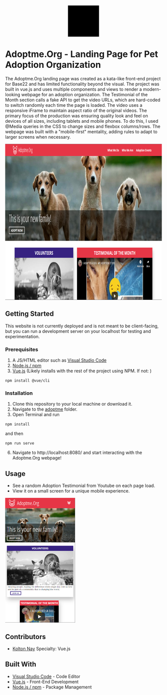 <p align="center">
<img src="images/logo-black.png" style="filter: brightness(0) saturate(100%);" alt="Logo" height="100" align="center">
</p>

# Adoptme.Org - Landing Page for Pet Adoption Organization

The Adoptme.Org landing page was created as a kata-like front-end project for Base22 and has limited functionality beyond the visual. The project was built in vue.js and uses multiple components and views to render a modern-looking webpage for an adoption organization. The Testimonial of the Month section calls a fake API to get the video URLs, which are hard-coded to switch randomly each time the page is loaded. The video uses a responsive iFrame to maintain aspect ratio of the original videos. The primary focus of the production was ensuring quality look and feel on devices of all sizes, including tablets and mobile phones. To do this, I used @Media queries in the CSS to change sizes and flexbox columns/rows. The webpage was built with a "mobile-first" mentality, adding rules to adapt to larger screens when necessary.

<img src="images/desktop-image.PNG" alt="Landing Page" height="500">

## Getting Started

This website is not currently deployed and is not meant to be client-facing, but you can run a development server on your localhost for testing and experimentation.


### Prerequisites
1. A JS/HTML editor such as [Visual Studio Code](https://code.visualstudio.com/)
2. [Node.js / npm](https://www.npmjs.com/get-npm)
3. [Vue.js](https://vuejs.org/) (Likely installs with the rest of the project using NPM. If not: )
```
npm install @vue/cli
```

### Installation

1. Clone this repository to your local machine or download it.
2. Navigate to the <a href="AdoptMe/adoptme">adoptme</a> folder.
5. Open Terminal and run 
```
npm install
```
and then 
```
npm run serve
```

6. Navigate to http://localhost:8080/ and start interacting with the Adoptme.Org webpage!

## Usage
* See a random Adoption Testimonial from Youtube on each page load. 
* View it on a small screen for a unique mobile experience.
<img src="images/mobile-screenshot.PNG" alt="Mobile Example" height="400">


## Contributors
* [Kolton Nay](https://www.linkedin.com/in/koltonnay/) Specialty: Vue.js

## Built With
* [Visual Studio Code](https://code.visualstudio.com/) - Code Editor
* [Vue.js](https://vuejs.org/) - Front-End Development
* [Node.js / npm](https://nodejs.org/en/) - Package Management
